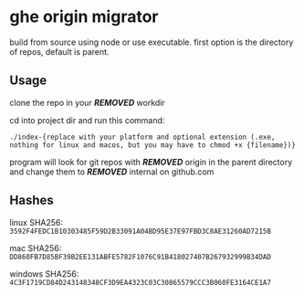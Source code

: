 # ghe origin migrator
build from source using node or use executable. first option is the directory of repos, default is parent.

## Usage

clone the repo in your ***REMOVED*** workdir

cd into project dir and run this command:

`./index-{replace with your platform and optional extension (.exe, nothing for linux and macos, but you may have to chmod +x {filename})}`

program will look for git repos with ***REMOVED*** origin in the parent directory and change them to ***REMOVED*** internal on github.com

## Hashes

linux SHA256: `3592F4FEDC1B10303485F59D2B33091A04BD95E37E97FBD3C8AE31260AD7215B`

mac SHA256: `DD860FB7D85BF39B2EE131ABFE5782F1076C91B418027407B267932999B34DAD`

windows SHA256: `4C3F1719CD84D243148348CF3D9EA4323C03C30865579CCC3B060FE3164CE1A7`